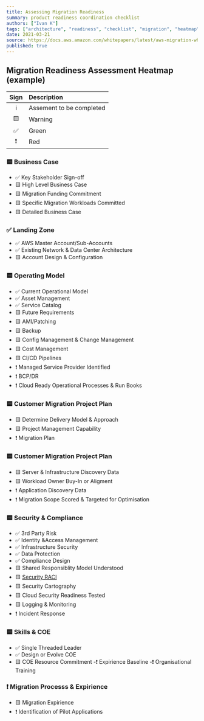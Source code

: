 ```yaml
---
title: Assessing Migration Readiness
summary: product readiness coordination checklist
authors: ["Ivan K"]
tags: ["architecture", "readiness", "checklist", "migration", "heatmap", "example"]
date: 2021-03-21
source: https://docs.aws.amazon.com/whitepapers/latest/aws-migration-whitepaper/assessing-migration-readiness.html
published: true
---
```


## Migration Readiness Assessment Heatmap (example)

| Sign       |      Description         |
|:----------:|:-------------------------|
| ℹ️         | Assement to be completed |
| 🟨         | Warning                  |
| ✅         | Green                    |
|❗          |  Red                     |

### 🟨  Business Case

- ✅	Key Stakeholder Sign-off
- 🟨  High Level Business Case
- 🟨  Migration Funding Commitment
- 🟨  Specific Migration Workloads Committed
- 🟨  Detailed Business Case

### ✅ Landing Zone

- ✅	AWS Master Account/Sub-Accounts
- ✅	Existing Network & Data Center Architecture
- 🟨	Account Design & Configuration

### 🟨 Operating Model

- ✅	Current Operational Model
- ✅	Asset Management
- ✅	Service Catalog
- 🟨 Future Requirements
- 🟨 AMI/Patching
- 🟨 Backup
- 🟨 Config Management & Change Management
- 🟨 Cost Management
- 🟨 CI/CD Pipelines
- ❗	Managed Service Provider Identified
- ❗	BCP/DR
- ❗	Cloud Ready Operational Processes & Run Books

### 🟨  Customer Migration Project Plan

- 🟨 Determine Delivery Model & Approach
- 🟨 Project Management Capability
- ❗	Migration Plan

### 🟨  Customer Migration Project Plan

- 🟨 Server & Infrastructure Discovery Data
- 🟨 Workload Owner Buy-In or Aligment
- ❗	Application Discovery Data
- ❗	Migration Scope Scored & Targeted for Optimisation

### 🟨  Security & Compliance

- ✅	3rd Party Risk
- ✅	Identity &Access Management
- ✅	Infrastructure Security
- ✅	Data Protection
- ✅	Compliance Design
- 🟨 Shared Responsiblity Model Understood
- 🟨 [Security RACI](https://loopio.com/blog/raci-chart-security-questionnaires/)
- 🟨 Security Cartography
- 🟨 Cloud Security Readiness Tested
- 🟨 Logging & Monitoring
- ❗	Incident Response

### 🟨  Skills & COE

- ✅	Single Threaded Leader
- ✅	Design or Evolve COE
- 🟨 COE Resource Commitment
-❗ Expirience Baseline
-❗ Organisational Training

### ❗  Migration Processs & Expirience

- 🟨 Migration Expirience
- ❗	Identification of Pilot Applications
